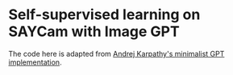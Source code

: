# Self-supervised learning on SAYCam with Image GPT

The code here is adapted from [Andrej Karpathy's minimalist GPT implementation](https://github.com/karpathy/minGPT).

